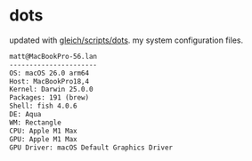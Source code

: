 # dots

updated with [gleich/scripts/dots](https://github.com/gleich/scripts/tree/main/dots). my system configuration files.

```txt
matt@MacBookPro-56.lan 
---------------------- 
OS: macOS 26.0 arm64 
Host: MacBookPro18,4 
Kernel: Darwin 25.0.0 
Packages: 191 (brew) 
Shell: fish 4.0.6 
DE: Aqua 
WM: Rectangle 
CPU: Apple M1 Max 
GPU: Apple M1 Max 
GPU Driver: macOS Default Graphics Driver
```